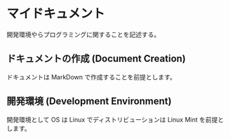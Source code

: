 # マイドキュメント

開発環境やらプログラミングに関することを記述する。

## ドキュメントの作成 (Document Creation)

ドキュメントは MarkDown で作成することを前提とします。

## 開発環境 (Development Environment)

開発環境として OS は Linux でディストリビューションは Linux Mint を前提とします。
